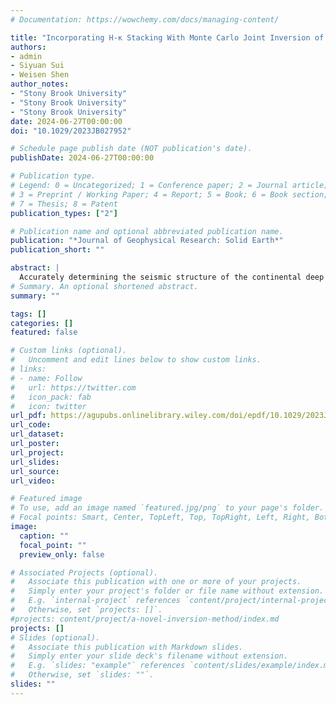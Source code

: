 ```yaml
---
# Documentation: https://wowchemy.com/docs/managing-content/

title: "Incorporating H-κ Stacking With Monte Carlo Joint Inversion of Multiple Seismic Observables: A Case Study for the Northwestern US"
authors:
- admin
- Siyuan Sui
- Weisen Shen
author_notes:
- "Stony Brook University"
- "Stony Brook University"
- "Stony Brook University"
date: 2024-06-27T00:00:00
doi: "10.1029/2023JB027952"

# Schedule page publish date (NOT publication's date).
publishDate: 2024-06-27T00:00:00

# Publication type.
# Legend: 0 = Uncategorized; 1 = Conference paper; 2 = Journal article;
# 3 = Preprint / Working Paper; 4 = Report; 5 = Book; 6 = Book section;
# 7 = Thesis; 8 = Patent
publication_types: ["2"]

# Publication name and optional abbreviated publication name.
publication: "*Journal of Geophysical Research: Solid Earth*"
publication_short: ""

abstract: |
  Accurately determining the seismic structure of the continental deep crust is crucial for understanding its geological evolution and continental dynamics in general. However, traditional tools such as surface waves often face challenges in solving the trade-offs between elastic parameters and discontinuities. In this work, we present a new approach that combines two established inversion techniques, receiver function H-κ stacking and joint inversion of surface wave dispersion and receiver function waveforms, within a Bayesian Monte Carlo (MC) framework to address these challenges. Demonstrated by synthetic tests, the new method greatly reduces trade-offs between critical parameters, such as the deep crustal Vs, Moho depth, and crustal Vp/Vs ratio. This eliminates the need for assumptions regarding crustal Vp/Vs ratios in joint inversion, leading to a more accurate outcome. Furthermore, it improves the precision of the upper mantle velocity structure by reducing its trade-off with Moho depth. Additional notes on the sources of bias in the results are also included. Application of the new approach to USArray stations in the Northwestern US reveals consistency with previous studies and identifies new features. Notably, we find elevated Vp/Vs ratios in the crystalline crust of regions such as coastal Oregon, suggesting potential mafic composition or fluid presence. Shallower Moho depth in the Basin and Range indicates reduced crustal support to the elevation. The uppermost mantle Vs, averaging 5 km below Moho, aligns well with the Pn-derived Moho temperature variations, offering the potential of using Vs as an additional constraint to Moho temperature and crustal thermal properties.
# Summary. An optional shortened abstract.
summary: ""

tags: []
categories: []
featured: false

# Custom links (optional).
#   Uncomment and edit lines below to show custom links.
# links:
# - name: Follow
#   url: https://twitter.com
#   icon_pack: fab
#   icon: twitter
url_pdf: https://agupubs.onlinelibrary.wiley.com/doi/epdf/10.1029/2023JB027952
url_code:
url_dataset:
url_poster:
url_project: 
url_slides:
url_source:
url_video:

# Featured image
# To use, add an image named `featured.jpg/png` to your page's folder.
# Focal points: Smart, Center, TopLeft, Top, TopRight, Left, Right, BottomLeft, Bottom, BottomRight.
image:
  caption: ""
  focal_point: ""
  preview_only: false

# Associated Projects (optional).
#   Associate this publication with one or more of your projects.
#   Simply enter your project's folder or file name without extension.
#   E.g. `internal-project` references `content/project/internal-project/index.md`.
#   Otherwise, set `projects: []`.
#projects: content/project/a-novel-inversion-method/index.md
projects: []
# Slides (optional).
#   Associate this publication with Markdown slides.
#   Simply enter your slide deck's filename without extension.
#   E.g. `slides: "example"` references `content/slides/example/index.md`.
#   Otherwise, set `slides: ""`.
slides: ""
---
```

